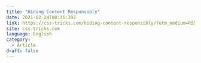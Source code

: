 ```yaml
---
title: "Hiding Content Responsibly"
date: 2021-02-24T00:35:39Z
link: https://css-tricks.com/hiding-content-responsibly/?utm_medium=RSS&utm_source=news.12bit.vn
site: css-tricks.com
language: English
category:
  - Article
draft: false
---
```

